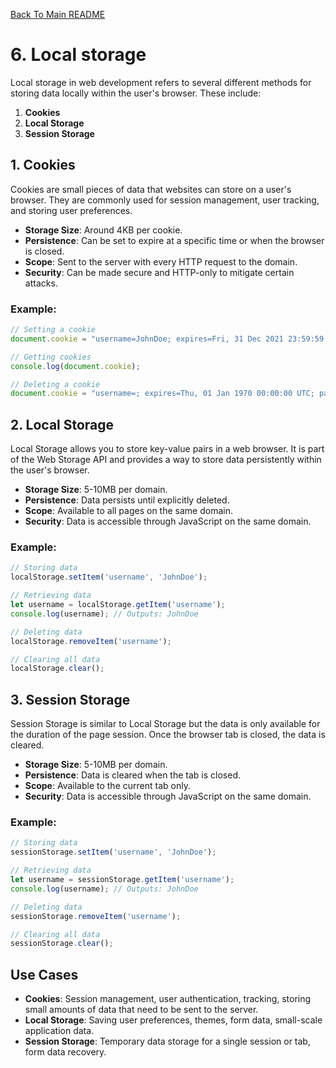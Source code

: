[Back To Main README](../../README.md#table-of-contents)

# 6. Local storage
Local storage in web development refers to several different methods for storing data locally within the user's browser. These include:

1. **Cookies**
2. **Local Storage**
3. **Session Storage**

## 1. Cookies

Cookies are small pieces of data that websites can store on a user's browser. They are commonly used for session management, user tracking, and storing user preferences.

- **Storage Size**: Around 4KB per cookie.
- **Persistence**: Can be set to expire at a specific time or when the browser is closed.
- **Scope**: Sent to the server with every HTTP request to the domain.
- **Security**: Can be made secure and HTTP-only to mitigate certain attacks.

### Example:

```javascript
// Setting a cookie
document.cookie = "username=JohnDoe; expires=Fri, 31 Dec 2021 23:59:59 GMT; path=/";

// Getting cookies
console.log(document.cookie);

// Deleting a cookie
document.cookie = "username=; expires=Thu, 01 Jan 1970 00:00:00 UTC; path=/;";
```

## 2. Local Storage

Local Storage allows you to store key-value pairs in a web browser. It is part of the Web Storage API and provides a way to store data persistently within the user's browser.

- **Storage Size**: 5-10MB per domain.
- **Persistence**: Data persists until explicitly deleted.
- **Scope**: Available to all pages on the same domain.
- **Security**: Data is accessible through JavaScript on the same domain.

### Example:

```javascript
// Storing data
localStorage.setItem('username', 'JohnDoe');

// Retrieving data
let username = localStorage.getItem('username');
console.log(username); // Outputs: JohnDoe

// Deleting data
localStorage.removeItem('username');

// Clearing all data
localStorage.clear();
```

## 3. Session Storage

Session Storage is similar to Local Storage but the data is only available for the duration of the page session. Once the browser tab is closed, the data is cleared.

- **Storage Size**: 5-10MB per domain.
- **Persistence**: Data is cleared when the tab is closed.
- **Scope**: Available to the current tab only.
- **Security**: Data is accessible through JavaScript on the same domain.

### Example:

```javascript
// Storing data
sessionStorage.setItem('username', 'JohnDoe');

// Retrieving data
let username = sessionStorage.getItem('username');
console.log(username); // Outputs: JohnDoe

// Deleting data
sessionStorage.removeItem('username');

// Clearing all data
sessionStorage.clear();
```

## Use Cases

- **Cookies**: Session management, user authentication, tracking, storing small amounts of data that need to be sent to the server.
- **Local Storage**: Saving user preferences, themes, form data, small-scale application data.
- **Session Storage**: Temporary data storage for a single session or tab, form data recovery.
